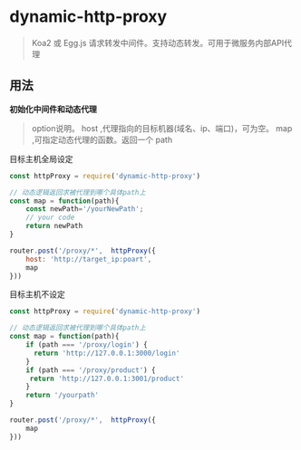 # dynamic-http-proxy
> Koa2 或 Egg.js 请求转发中间件。支持动态转发。可用于微服务内部API代理
## 用法

**初始化中间件和动态代理**
> option说明。
> host ,代理指向的目标机器(域名、ip、端口)，可为空。
> map ,可指定动态代理的函数。返回一个 path 

目标主机全局设定
``` javascript
const httpProxy = require('dynamic-http-proxy')

// 动态逻辑返回求被代理到哪个具体path上
const map = function(path){
	const newPath='/yourNewPath';
	// your code
    return newPath
}

router.post('/proxy/*',  httpProxy({
	host: 'http://target_ip:poart',
	map
}))

```

目标主机不设定
``` javascript
const httpProxy = require('dynamic-http-proxy')

// 动态逻辑返回求被代理到哪个具体path上
const map = function(path){
	if (path === '/proxy/login') {
	  return 'http://127.0.0.1:3000/login'
	}
	if (path === '/proxy/product') {
	 return 'http://127.0.0.1:3001/product'
	}
    return '/yourpath'
}

router.post('/proxy/*',  httpProxy({
	map
}))

```

